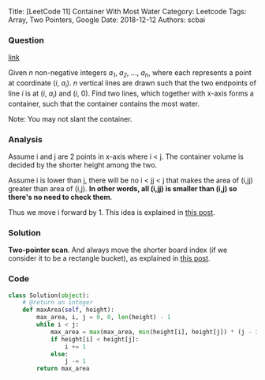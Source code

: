 Title: [LeetCode 11] Container With Most Water
Category: Leetcode
Tags: Array, Two Pointers, Google
Date: 2018-12-12
Authors: scbai

### Question 

[link](https://leetcode.com/problems/container-with-most-water/)

<div class="question-content">
            <p></p><p>Given <i>n</i> non-negative integers <i>a<sub>1</sub></i>, <i>a<sub>2</sub></i>, ..., <i>a<sub>n</sub></i>, where each represents a point at coordinate (<i>i</i>, <i>a<sub>i</sub></i>). <i>n</i> vertical lines are drawn such that the two endpoints of line <i>i</i> is at (<i>i</i>, <i>a<sub>i</sub></i>) and (<i>i</i>, 0). Find two lines, which together with x-axis forms a container, such that the container contains the most water.
</p>
<p>Note: You may not slant the container.
</p><p></p>
</div>

### Analysis

Assume i and j are 2 points in x-axis where i < j. The container volume is decided by the shorter height among the two. 

Assume i is lower than j, there will be no i < jj < j that makes the area of (i,jj) greater than area of (i,j). __In other words, all (i,jj) is smaller than (i,j) so there's no need to check them__. 

Thus we move i forward by 1. This idea is explained in [this post](http://jane4532.blogspot.sg/2013/05/container-with-most-water-leetcode.html). 

### Solution

__Two-pointer scan__. And always move the shorter board index (if we consider it to be a rectangle bucket), as explained in [this post](http://fisherlei.blogspot.sg/2013/01/leetcode-container-with-most-water.html).

### Code 

```python
class Solution(object):
    # @return an integer
    def maxArea(self, height):
        max_area, i, j = 0, 0, len(height) - 1
        while i < j:
            max_area = max(max_area, min(height[i], height[j]) * (j - i))
            if height[i] < height[j]:
                i += 1
            else:
                j -= 1
        return max_area
```